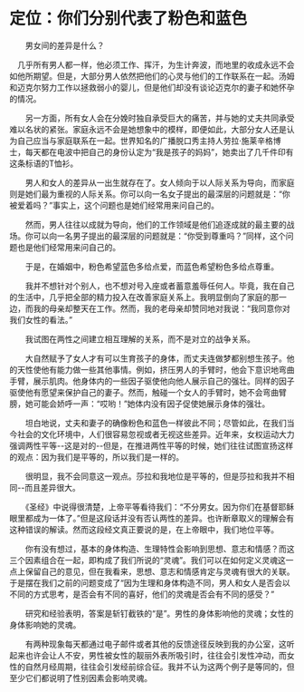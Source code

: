 # 定位：你们分别代表了粉色和蓝色


　　男女间的差异是什么？

　几乎所有男人都一样，他必须工作、挥汗，为生计奔波，而地里的收成永远不会如他所期望。但是，大部分男人依然把他们的心灵与他们的工作联系在一起。汤姆和迈克尔努力工作以拯救弱小的婴儿，但是他们却没有谈论迈克尔的妻子和她怀孕的情况。

　　另一方面，所有女人会在分娩时独自承受巨大的痛苦，并与她的丈夫共同承受难以名状的紧张。家庭永远不会是她想象中的模样，即便如此，大部分女人还是认为自己应当与家庭联系在一起。世界知名的广播脱口秀主持人劳拉·施莱辛格博士，每天都在电波中把自己的身份认定为“我是孩子的妈妈”，她卖出了几千件印有这条标语的T恤衫。

　　男人和女人的差异从一出生就存在了。女人倾向于以人际关系为导向，而家庭则是她们最为重视的人际关系。你可以向一名女子提出的最深层的问题就是：“你被爱着吗？”事实上，这个问题也是她们经常用来问自己的。

　　然而，男人往往以成就为导向，他们的工作领域是他们追逐成就的最主要的战场。你可以向一名男子提出的最深层的问题就是：“你受到尊重吗？”同样，这个问题也是他们经常用来问自己的。

　　于是，在婚姻中，粉色希望蓝色多给点爱，而蓝色希望粉色多给点尊重。

　　我并不想针对个别人，也不想对号入座或者蓄意羞辱任何人。毕竟，我在自己的生活中，几乎把全部的精力投入在改善家庭关系上。我明显倒向了家庭的那一边，而我的母亲却整天在工作。然而，我的老母亲却赞同地对我说：“我同意你对我们女性的看法。”

　　我试图在两性之间建立相互理解的关系，而不是对立的战争关系。

　　大自然赋予了女人才有可以生育孩子的身体，而丈夫连做梦都别想生孩子。他的天性使他有能力做一些其他事情。例如，挤压男人的手臂时，他会下意识地弯曲手臂，展示肌肉。他身体内的一些因子驱使他向他人展示自己的强壮。同样的因子驱使他有愿望来保护自己的妻子。然而，触碰一个女人的手臂时，她不会弯曲臂膀，她可能会娇呼一声：“哎哟！”她体内没有因子促使她展示身体的强壮。

　　坦白地说，丈夫和妻子的确像粉色和蓝色一样彼此不同；尽管如此，在我们当今社会的文化环境中，人们很容易忽视或者无视这些差异。近年来，女权运动大力强调两性平等--这是对的--但是，在推进两性平等的时候，她们往往试图宣扬这样的观点：因为我们是平等的，所以我们是一样的。

　　很明显，我不会同意这一观点。莎拉和我地位是平等的，但是莎拉和我并不相同--而且差异很大。

　　《圣经》中说得很清楚，上帝平等看待我们：“不分男女。因为你们在基督耶稣眼里都成为一体了。”但是这段话并没有否认两性的差异。也许断章取义的理解会有这种错误的解读。然而这段经文真正要说的是，在上帝眼中，我们地位平等。

　　你有没有想过，基本的身体构造、生理特性会影响到思想、意志和情感？而这三个因素组合在一起，即构成了我们所说的“灵魂”。我们可以在如何定义灵魂这一点上保留自己的意见，但在我看来，思想、意志和情感肯定与灵魂有很大的关联。于是摆在我们之前的问题变成了“因为生理和身体构造不同，男人和女人是否会以不同的方式思考，是否会有不同的喜好，他们的灵魂是否会有不同的感受？”

　　研究和经验表明，答案是斩钉截铁的“是”。男性的身体影响他的灵魂；女性的身体影响她的灵魂。

　　有两种现象每天都通过电子邮件或者其他的反馈途径反映到我的办公室，这听起来也许会让人不安，男性被女性的靓丽外表所吸引时，往往会引发性冲动，而女性的自然月经周期，往往会引发经前综合征。我并不认为这两个例子是等同的，但至少它们都说明了性别因素会影响灵魂。